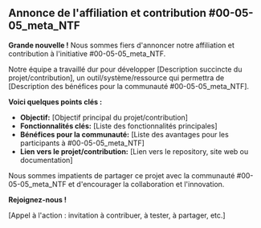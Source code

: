 ##  Annonce de l'affiliation et contribution #00-05-05_meta_NTF

**Grande nouvelle !** Nous sommes fiers d'annoncer notre affiliation et contribution à l'initiative #00-05-05_meta_NTF. 

Notre équipe a travaillé dur pour développer [Description succincte du projet/contribution], un outil/système/ressource qui permettra de [Description des bénéfices pour la communauté #00-05-05_meta_NTF].

**Voici quelques points clés :**

* **Objectif:** [Objectif principal du projet/contribution]
* **Fonctionnalités clés:** [Liste des fonctionnalités principales]
* **Bénéfices pour la communauté:** [Liste des avantages pour les participants à #00-05-05_meta_NTF]
* **Lien vers le projet/contribution:** [Lien vers le repository, site web ou documentation]

Nous sommes impatients de partager ce projet avec la communauté #00-05-05_meta_NTF et d'encourager la collaboration et l'innovation.

**Rejoignez-nous !**

[Appel à l'action : invitation à contribuer, à tester, à partager, etc.]



